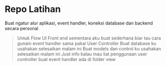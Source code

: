 # Repo Latihan
Buat ngatur alur aplikasi, event handler, koneksi database dan backend secara personal 
> Untuk Flow UI Front end sementara aku buat sederhana biar tau cara gunain event handler sama pakai User Controller
> Buat database ku usahakan selesaikan malam ini
> Buat models dan control ku usahakan selesaikan malam ini
Just info kalau mau liat penggunaan user controller buat event handler ada di folder view
